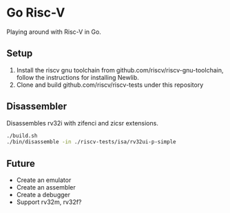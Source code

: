 # Go Risc-V

Playing around with Risc-V in Go.

## Setup

1. Install the riscv gnu toolchain from github.com/riscv/riscv-gnu-toolchain, follow the
   instructions for installing Newlib.
2. Clone and build github.com/riscv/riscv-tests under this repository

## Disassembler

Disassembles rv32i with zifenci and zicsr extensions.

```bash
./build.sh
./bin/disassemble -in ./riscv-tests/isa/rv32ui-p-simple
```

## Future

- Create an emulator
- Create an assembler
- Create a debugger
- Support rv32m, rv32f?
